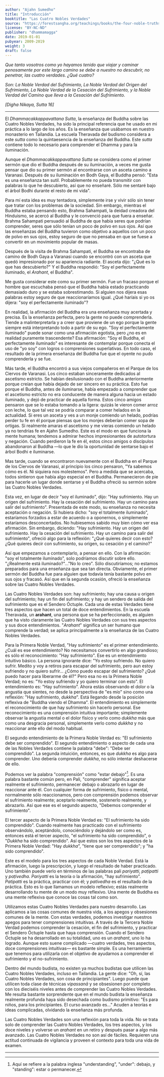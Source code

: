 ```yaml
---
author: "Ajahn Sumedho"
title: "Introducción"
booktitle: "Las Cuatro Nobles Verdades"
source: "https://forestsangha.org/teachings/books/the-four-noble-truths?language=English"
license: "BY-NC-ND"
publisher: "dhammamagga"
date: 2019-01-01
pubyear: 2009-2019
weight: 3
draft: false
---
```


_Que tanto vosotros como yo hayamos tenido que viajar y caminar penosamente por este largo camino se debe a nuestro no descubrir, no penetrar, las cuatro verdades. ¿Qué cuatro?_  

_Son: La Noble Verdad del Sufrimiento, La Noble Verdad del Origen del Sufrimiento, La Noble Verdad de la Cesación del Sufrimiento, y la Noble Verdad del Camino que lleva a la Cesación del Sufrimiento._  

_[Digha Nikaya, *Sutta* 16]_  

---

El *Dhammacakkappavattana* *Sutta*, la enseñanza del Buddha sobre las Cuatro Nobles Verdades, ha sido la principal referencia que he usado en mi práctica a lo largo de los años. Es la enseñanza que usábamos en nuestro monasterio en Tailandia. La escuela Theravada del budismo considera a este *sutta* como la quintaesencia de la enseñanza del Buddha. Este *sutta* contiene todo lo necesario para comprender el Dhamma y para la iluminación.  

Aunque el *Dhammacakkappavattana* *Sutta* se considera como el primer sermón que dio el Buddha después de su iluminación, a veces me gusta pensar que dio su primer sermón al encontrarse con un asceta camino a Varanasi. Después de su iluminación en Bodh Gaya, el Buddha pensó: "Esta es una enseñanza tan sutil. Probablemente no pueda transmitir con palabras lo que he descubierto, así que no enseñaré. Sólo me sentaré bajo el árbol Bodhi durante el resto de mi vida".  

Para mí esta idea es muy tentadora, simplemente irse y vivir sólo sin tener que tratar con los problemas de la sociedad. Sin embargo, mientras el Buddha estaba pensando esto, Brahma Sahampati, la deidad creadora del Hinduismo, se acercó al Buddha y le convenció para que fuera a enseñar. Brahma Sahampati persuadió al Buddha de que había seres que podrían comprender, seres que sólo tenían un poco de polvo en sus ojos. Así que las enseñanzas del Buddha tuvieron como objetivo a aquellos con un poco de polvo en sus ojos, estoy seguro de que no pensaba en que se fuese a convertir en un movimiento popular de masas.  

Después de la visita de Brahma Sahampati, el Buddha se encontraba de camino de Bodh Gaya a Varanasi cuando se encontró con un asceta que quedó impresionado por su apariencia radiante. El asceta dijo: "¿Qué es lo que has descubierto?" Y el Buddha respondió: "Soy el perfectamente iluminado, el *Arahant*, el Buddha".  

Me gusta considerar este como su primer sermón. Fue un fracaso porque el hombre que escuchaba pensó que el Buddha había estado practicando demasiado duro y se estaba sobrestimando. Si alguien nos dijera esas palabras estoy seguro de que reaccionaríamos igual. ¿Qué haríais si yo os dijera: "soy el perfectamente iluminado"?  

En realidad, la afirmación del Buddha era una enseñanza muy acertada y precisa. Es la enseñanza perfecta, pero la gente no puede comprenderla. Tiende a malinterpretarla y a creer que proviene de un ego porque la gente siempre está interpretando todo a partir de su ego. "Soy el perfectamente iluminado" puede sonar como una afirmación egotista, pero ¿no es en realidad puramente trascendente? Esa afirmación: "Soy el Buddha, el perfectamente iluminado" es interesante de contemplar porque conecta el uso de "yo soy" con logros o comprensiones superlativas. En todo caso, el resultado de la primera enseñanza del Buddha fue que el oyente no pudo comprenderla y se fue.  

Más tarde, el Buddha encontró a sus viejos compañeros en el Parque de los Ciervos de Varanasi. Los cinco estaban sinceramente dedicados al ascetismo estricto. Se habían desilusionado con el Buddha anteriormente porque creían que había dejado de ser sincero en su práctica. Esto fue porque el Buddha, antes de iluminarse, había empezado a comprender que el ascetismo estricto no era conducente de manera alguna hacia un estado iluminado, y dejó de practicar de aquella forma. Estos cinco amigos pensaron que se lo estaba tomando a la ligera: quizás le vieron comer arroz con leche, lo que tal vez se podría comparar a comer helados en la actualidad. Si eres un asceta y ves a un monje comiendo un helado, podrías perder tu fe en él porque piensas que los monjes deberían comer sopa de ortigas. Si realmente amaras el ascetismo y me vieras comiendo un helado ya no tendrías fe en Ajahn Sumedho. Este es el modo en que funciona la mente humana; tendemos a admirar hechos impresionantes de autotortura y negación. Cuando perdieron la fe en él, estos cinco amigos o discípulos abandonaron al Buddha —lo que le dio la oportunidad de sentarse bajo el árbol Bodhi e iluminarse.  

Mas tarde, cuando se encontraron nuevamente con el Buddha en el Parque de los Ciervos de Varanasi, al principio los cinco pensaron, "Ya sabemos cómo es él. Ni siquiera nos molestemos". Pero a medida que se acercaba, todos sintieron que había algo especial en el Buddha. Permanecieron de pie para hacerle un lugar donde sentarse y el Buddha ofreció su sermón sobre las Cuatro Nobles Verdades.  

Esta vez, en lugar de decir "soy el iluminado", dijo: "Hay sufrimiento. Hay un origen del sufrimiento. Hay la cesación del sufrimiento. Hay un camino para salir del sufrimiento". Presentada de este modo, su enseñanza no necesita aceptación o negación. Si hubiera dicho: "soy el totalmente iluminado", estaríamos forzados a estar de acuerdo o a oponernos, o simplemente estaríamos desconcertados. No hubiesemos sabido muy bien cómo ver esa afirmación. Sin embargo, diciendo: "Hay sufrimiento. Hay un origen del sufrimiento. Hay la cesación del sufrimiento. Hay un camino para salir del sufrimiento", ofreció algo para la reflexión: "¿Qué quieres decir con esto? ¿Qué quieres decir con sufrimiento, su origen, su cesación y el camino?"  

Así que empezamos a contemplarlo, a pensar en ello. Con la afirmación: "soy el totalmente iluminado", solo podríamos discutir sobre ello. "¿Realmente está iluminado?"..."No lo creo". Sólo discutiríamos; no estamos preparados para una enseñanza que sea tan directa. Obviamente, el primer sermón del Buddha fue para alguien que todavía tenía bastante polvo en sus ojos y fracasó. Así que en la segunda ocasión, ofreció la enseñanza sobre las Cuatro Nobles Verdades.  

 Las Cuatro Nobles Verdades son: hay sufrimiento; hay una causa u origen del sufrimiento; hay un fin del sufrimiento; y hay un sendero de salida del sufrimiento que es el Sendero Óctuple. Cada una de estas Verdades tiene tres aspectos que hacen un total de doce entendimientos. En la escuela Theravada, un **arahant**, una persona que se ha perfeccionado, es alguien que ha visto claramente las Cuatro Nobles Verdades con sus tres aspectos y sus doce entendimientos. "*Arahant*" significa un ser humano que comprende la verdad; se aplica principalmente a la enseñanza de las Cuatro Nobles Verdades.  

Para la Primera Noble Verdad, "Hay sufrimiento" es el primer entendimiento. ¿Cuál es ese entendimiento? No necesitamos convertirlo en algo grandioso; es sólo el reconocimiento: "Hay sufrimiento". Ese es un entendimiento intuitivo básico. La persona ignorante dice: "Yo estoy sufriendo. No quiero sufrir. Medito y voy a retiros para escapar del sufrimiento, pero aun estoy sufriendo y no quiero sufrir... ¿Cómo puedo escapar del sufrimiento? ¿Qué puedo hacer para liberarme de él?" Pero esa no es la Primera Noble Verdad; no es: "Yo estoy sufriendo y yo quiero terminar con esto". El entendimiento es: "Hay sufrimiento". Ahora estás observando el dolor o la angustia que sientes, no desde la perspectiva de "es mío" sino como una reflexión: "Hay sufrimiento, *dukkha*". Está llegando desde la posición reflexiva de "Buddha viendo el Dhamma". El entendimiento es simplemente el reconocimiento de que hay sufrimiento sin hacerlo personal. Ese reconocimiento es una comprensión intuitiva importante; simplemente observar la angustia mental o el dolor físico y verlo como *dukkha* más que como una desgracia personal, simplemente verlo como *dukkha* y no reaccionar ante ello del modo habitual.  

El segundo entendimiento de la Primera Noble Verdad es: "El sufrimiento debe ser comprendido". El segundo entendimiento o aspecto de cada una de las Nobles Verdades contiene la palabra "debe": "Debe ser comprendido". La segunda intuición, entonces, es que *dukkha* es algo para comprender. Uno debería comprender *dukkha*, no sólo intentar deshacerse de ello.  

Podemos ver la palabra "comprensión" como "estar debajo"[^1]. Es una palabra bastante común pero, en Pali, "comprender" significa aceptar realmente el sufrimiento, permanecer debajo o abrazarlo en lugar de reaccionar ante él. Con cualquier forma de sufrimiento, físico o mental, normalmente sólo reaccionamos, pero con comprensión podemos observar el sufrimiento realmente; aceptarlo realmente, sostenerlo realmente, y abrazarlo. Así que ese es el segundo aspecto, "Debemos comprender el sufrimiento".  

El tercer aspecto de la Primera Noble Verdad es: "El sufrimiento ha sido comprendido". Cuando realmente has practicado con el sufrimiento observándolo, aceptándolo, conociéndolo y dejándolo ser como es, entonces está el tercer aspecto, "el sufrimiento ha sido comprendido", o "*Dukkha* ha sido comprendido". Así que estos son los tres aspectos de la Primera Noble Verdad: "Hay *dukkha*", "tiene que ser comprendido"; y "ha sido comprendido".  

Este es el modelo para los tres aspectos de cada Noble Verdad. Está la afirmación, luego la prescripción, y luego el resultado de haber practicado. Uno también puede verlo en términos de las palabras pali *pariyatti*, *paṭipatti* y *paṭivedha*. *Pariyatti* es la teoría o la afirmación, "hay sufrimiento". *Patipatti* es la práctica, practicar con él; y *pativedha* es el resultado de la práctica. Esto es lo que llamamos un modelo reflexivo; estás realmente desarrollando tu mente de un modo muy reflexivo. Una mente de Buddha es una mente reflexiva que conoce las cosas tal como son.  

Utilizamos estas Cuatro Nobles Verdades para nuestro desarrollo. Las aplicamos a las cosas comunes de nuestra vida, a los apegos y obsesiones comunes de la mente. Con estas verdades, podemos investigar nuestros apegos para tener comprensiones intuitivas. A través de la Tercera Noble Verdad podemos comprender la cesación, el fin del sufrimiento, y practicar el Sendero Óctuple hasta que haya comprensión. Cuando el Sendero Óctuple se ha desarrollado en su totalidad, uno es un *arahant*, uno lo ha logrado. Aunque esto suene complicado —cuatro verdades, tres aspectos, doce comprensiones intuitivas— es bastante simple. Es una herramienta que tenemos para utilizarla con el objetivo de ayudarnos a comprender el sufrimiento y el no-sufrimiento.  

Dentro del mundo budista, no existen ya muchos budistas que utilicen las Cuatro Nobles Verdades, incluso en Tailandia. La gente dice: "Oh, sí, las Cuatro Nobles Verdades, son cosa de principiantes". Luego puede que utilicen toda clase de técnicas *vipassanā* y se obsesionen por completo con los dieciséis niveles antes de comprender las Cuatro Nobles Verdades. Me resulta bastante sorprendente que en el mundo budista la enseñanza realmente profunda haya sido desechada como budismo primitivo: "Es para niños, para los principiantes. El curso avanzado es..." Acuden a teorías e ideas complicadas, olvidando la enseñanza más profunda.  

Las Cuatro Nobles Verdades son una reflexión para toda la vida. No se trata solo de comprender las Cuatro Nobles Verdades, los tres aspectos, y los doce niveles y volverse un *arahant* en un retiro y después pasar a algo más avanzado. Las Cuatro Nobles Verdades no son así de fáciles. Requieren una actitud continuada de vigilancia y proveen el contexto para toda una vida de examen.  

---  

[^1]: Aquí se refiere a la palabra inglesa "understanding", "under": debajo, y "standing": estar o permanecer.
